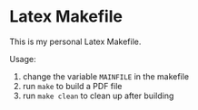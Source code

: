 Latex Makefile
==============

This is my personal Latex Makefile.

Usage:
1.  change the variable `MAINFILE` in the makefile
2.  run `make` to build a PDF file
3.  run `make clean` to clean up after building
